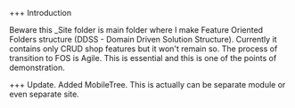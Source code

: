 ﻿+++ Introduction

Beware this _Site folder is main folder where I make Feature Oriented Folders structure (DDSS - Domain Driven Solution Structure). Currently it contains only CRUD shop features but it won't remain so. The process  of transition to FOS is Agile. This is essential and this is one of the points of demonstration.

+++ Update.
Added MobileTree. This is actually can be separate module or even separate site.